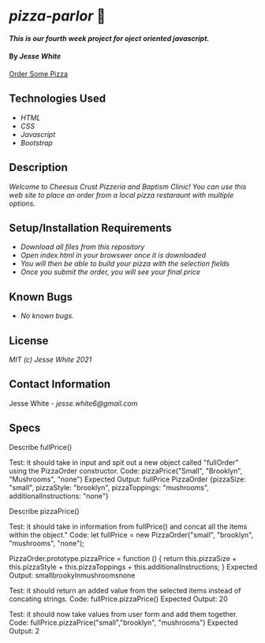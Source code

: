 # _pizza-parlor_ 🍕
#### _This is our fourth week project for oject oriented javascript._
#### By _Jesse White_
[Order Some Pizza](https://jessedwhite.github.io/coding-language-survey/)

## Technologies Used
* _HTML_
* _CSS_
* _Javascript_
* _Bootstrap_
## Description
_Welcome to Cheesus Crust Pizzeria and Baptism Clinic! You can use this web site to place an order from a local pizza restaraunt with multiple options._
## Setup/Installation Requirements
* _Download all files from this repository_
* _Open index.html in your browswer once it is downloaded_
* _You will then be able to build your pizza with the selection fields_
* _Once you submit the order, you will see your final price_
## Known Bugs
* _No known bugs._
## License
_MIT (c) Jesse White 2021_
## Contact Information
Jesse White - _jesse.white6@gmail.com_
## Specs
Describe fullPrice()

Test: it should take in input and spit out a new object called "fullOrder" using the PizzaOrder constructor.
Code: pizzaPrice("Small", "Brooklyn", "Mushrooms", "none")
Expected Output: fullPrice
PizzaOrder {pizzaSize: "small", pizzaStyle: "brooklyn", pizzaToppings: "mushrooms", additionalInstructions: "none"}


Describe pizzaPrice()

Test: it should take in information from fullPrice() and concat all the items within the object."
Code: 
let fullPrice = new PizzaOrder("small", "brooklyn", "mushrooms", "none");

PizzaOrder.prototype.pizzaPrice = function () {
    return this.pizzaSize + this.pizzaStyle + this.pizzaToppings + this.additionalInstructions;
} 
Expected Output: smallbrookylnmushroomsnone

Test: it should return an added value from the selected items instead of concating strings.
Code: fullPrice.pizzaPrice()
Expected Output: 20

Test: it should now take values from user form and add them together.
Code: fullPrice.pizzaPrice("small","brooklyn", "mushrooms")
Expected Output: 2
